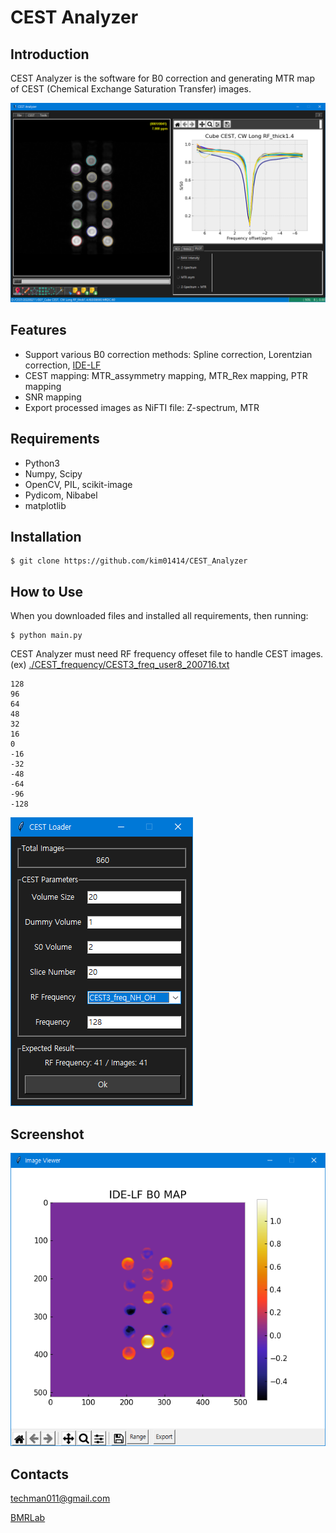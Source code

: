 # CEST Analyzer

## Introduction
CEST Analyzer is the software for B0 correction and generating MTR map of CEST (Chemical Exchange Saturation Transfer) images.

![img1](./readme/Screenshot1.png)

## Features
 - Support various B0 correction methods: Spline correction, Lorentzian correction, [IDE-LF](https://www.ncbi.nlm.nih.gov/pmc/articles/PMC6173788/) 
 - CEST mapping: MTR_assymmetry mapping, MTR_Rex mapping, PTR mapping
 - SNR mapping
 - Export processed images as NiFTI file: Z-spectrum, MTR

## Requirements
 - Python3
 - Numpy, Scipy
 - OpenCV, PIL, scikit-image
 - Pydicom, Nibabel
 - matplotlib

## Installation
    $ git clone https://github.com/kim01414/CEST_Analyzer

## How to Use
When you downloaded files and installed all requirements, then running:
    
    $ python main.py

CEST Analyzer must need RF frequency offeset file to handle CEST images. (ex) [./CEST_frequency/CEST3_freq_user8_200716.txt](https://raw.githubusercontent.com/kim01414/CEST_Analyzer/main/CEST_frequency/CEST3_freq_user8_200716.txt)

    128
    96
    64
    48
    32
    16
    0
    -16
    -32
    -48
    -64
    -96
    -128
![img2](./readme/Screenshot2.png)

## Screenshot

![img3](./readme/Screenshot3.png)

## Contacts
techman011@gmail.com

[BMRLab](http://bmr.knu.ac.kr/)
